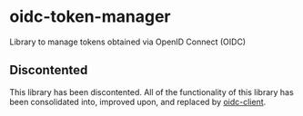 # oidc-token-manager

Library to manage tokens obtained via OpenID Connect (OIDC)

## Discontented

This library has been discontented. All of the functionality of this library has been consolidated into, improved upon, and replaced by [oidc-client](https://github.com/IdentityModel/oidc-client-js).
